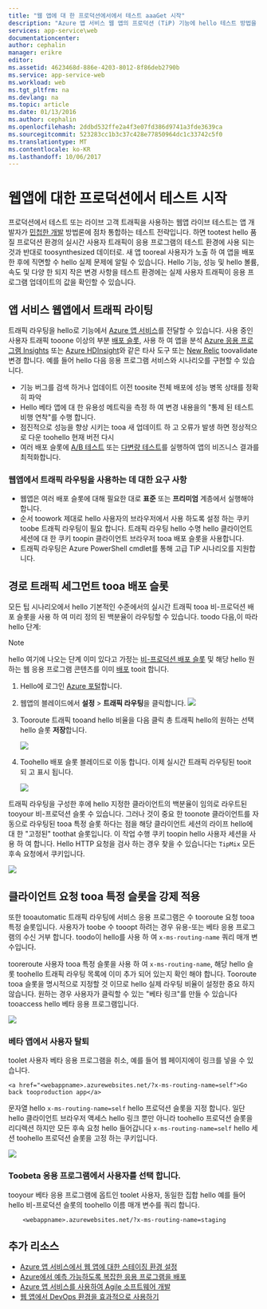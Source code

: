 ```yaml
---
title: "웹 앱에 대 한 프로덕션에서에서 테스트 aaaGet 시작"
description: "Azure 앱 서비스 웹 앱의 프로덕션 (TiP) 기능에 hello 테스트 방법을 알아봅니다."
services: app-service\web
documentationcenter: 
author: cephalin
manager: erikre
editor: 
ms.assetid: 4623468d-886e-4203-8012-8f86deb2790b
ms.service: app-service-web
ms.workload: web
ms.tgt_pltfrm: na
ms.devlang: na
ms.topic: article
ms.date: 01/13/2016
ms.author: cephalin
ms.openlocfilehash: 2ddbd532ffe2a4f3e07fd386d9741a3fde3639ca
ms.sourcegitcommit: 523283cc1b3c37c428e77850964dc1c33742c5f0
ms.translationtype: MT
ms.contentlocale: ko-KR
ms.lasthandoff: 10/06/2017
---
```

# <a name="get-started-with-test-in-production-for-web-apps"></a>웹앱에 대한 프로덕션에서 테스트 시작
프로덕션에서 테스트 또는 라이브 고객 트래픽을 사용하는 웹앱 라이브 테스트는 앱 개발자가 [민첩한 개발](https://en.wikipedia.org/wiki/Agile_software_development) 방법론에 점차 통합하는 테스트 전략입니다. 하면 tootest hello 품질 프로덕션 환경의 실시간 사용자 트래픽이 응용 프로그램의 테스트 환경에 사용 되는 것과 반대로 toosynthesized 데이터로. 새 앱 tooreal 사용자가 노출 하 여 앱을 배포한 후에 직면할 수 hello 실제 문제에 알릴 수 있습니다. Hello 기능, 성능 및 hello 볼륨, 속도 및 다양 한 되지 작은 변경 사항을 테스트 환경에는 실제 사용자 트래픽이 응용 프로그램 업데이트의 값을 확인할 수 있습니다.

## <a name="traffic-routing-in-app-service-web-apps"></a>앱 서비스 웹앱에서 트래픽 라이팅
트래픽 라우팅을 hello로 기능에서 [Azure 앱 서비스](http://go.microsoft.com/fwlink/?LinkId=529714)를 전달할 수 있습니다. 사용 중인 사용자 트래픽 tooone 이상의 부분 [배포 슬롯](web-sites-staged-publishing.md), 사용 하 여 앱을 분석 [Azure 응용 프로그램 Insights](/services/application-insights/) 또는 [Azure HDInsight](/services/hdinsight/)와 같은 타사 도구 또는 [New Relic](/marketplace/partners/newrelic/newrelic/) toovalidate 변경 합니다. 예를 들어 hello 다음 응용 프로그램 서비스와 시나리오를 구현할 수 있습니다.

* 기능 버그를 검색 하거나 업데이트 이전 toosite 전체 배포에 성능 병목 상태를 정확히 파악
* Hello 베타 앱에 대 한 유용성 메트릭을 측정 하 여 변경 내용을의 "통제 된 테스트 비행 연착"를 수행 합니다.
* 점진적으로 성능을 향상 시키는 tooa 새 업데이트 하 고 오류가 발생 하면 정상적으로 다운 toohello 현재 버전 다시 
* 여러 배포 슬롯에 [A/B 테스트](https://en.wikipedia.org/wiki/A/B_testing) 또는 [다변량 테스트](https://en.wikipedia.org/wiki/Multivariate_testing_in_marketing)를 실행하여 앱의 비즈니스 결과를 최적화합니다.

### <a name="requirements-for-using-traffic-routing-in-web-apps"></a>웹앱에서 트래픽 라우팅을 사용하는 데 대한 요구 사항
* 웹앱은 여러 배포 슬롯에 대해 필요한 대로 **표준** 또는 **프리미엄** 계층에서 실행해야 합니다.
* 순서 toowork 제대로 hello 사용자의 브라우저에서 사용 하도록 설정 하는 쿠키 toobe 트래픽 라우팅이 필요 합니다. 트래픽 라우팅 hello 수명 hello 클라이언트 세션에 대 한 쿠키 toopin 클라이언트 브라우저 tooa 배포 슬롯을 사용합니다.
* 트래픽 라우팅은 Azure PowerShell cmdlet를 통해 고급 TiP 시나리오를 지원합니다.

## <a name="route-traffic-segment-tooa-deployment-slot"></a>경로 트래픽 세그먼트 tooa 배포 슬롯
모든 팁 시나리오에서 hello 기본적인 수준에서의 실시간 트래픽 tooa 비-프로덕션 배포 슬롯을 사용 하 여 미리 정의 된 백분율이 라우팅할 수 있습니다. toodo 다음,이 따라 hello 단계:

> [!NOTE]
> hello 여기에 나오는 단계 이미 있다고 가정는 [비-프로덕션 배포 슬롯](web-sites-staged-publishing.md) 및 해당 hello 원하는 웹 응용 프로그램 콘텐츠를 이미 [배포](web-sites-deploy.md) tooit 합니다.
> 
> 

1. Hello에 로그인 [Azure 포털](https://portal.azure.com/)합니다.
2. 웹앱의 블레이드에서 **설정** > **트래픽 라우팅**을 클릭합니다.
   ![](./media/app-service-web-test-in-production/01-traffic-routing.png)
3. Tooroute 트래픽 tooand hello 비율을 다음 클릭 총 트래픽 hello의 원하는 선택 hello 슬롯 **저장**합니다.
   
    ![](./media/app-service-web-test-in-production/02-select-slot.png)
4. Toohello 배포 슬롯 블레이드로 이동 합니다. 이제 실시간 트래픽 라우팅된 tooit 되 고 표시 됩니다.
   
    ![](./media/app-service-web-test-in-production/03-traffic-routed.png)

트래픽 라우팅을 구성한 후에 hello 지정한 클라이언트의 백분율이 임의로 라우트된 tooyour 비-프로덕션 슬롯 수 있습니다. 그러나 것이 중요 한 toonote 클라이언트를 자동으로 라우팅된 tooa 특정 슬롯 하다는 점을 해당 클라이언트 세션의 라이프 hello에 대 한 "고정된" toothat 슬롯입니다. 이 작업 수행 쿠키 toopin hello 사용자 세션을 사용 하 여 합니다. Hello HTTP 요청을 검사 하는 경우 찾을 수 있습니다는 `TipMix` 모든 후속 요청에서 쿠키입니다.

![](./media/app-service-web-test-in-production/04-tip-cookie.png)

## <a name="force-client-requests-tooa-specific-slot"></a>클라이언트 요청 tooa 특정 슬롯을 강제 적용
또한 tooautomatic 트래픽 라우팅에 서비스 응용 프로그램은 수 tooroute 요청 tooa 특정 슬롯입니다. 사용자가 toobe 수 tooopt 하려는 경우 유용-또는 베타 응용 프로그램의 수신 거부 합니다. toodo이 hello를 사용 하 여 `x-ms-routing-name` 쿼리 매개 변수입니다.

tooreroute 사용자 tooa 특정 슬롯을 사용 하 여 `x-ms-routing-name`, 해당 hello 슬롯 toohello 트래픽 라우팅 목록에 이미 추가 되어 있는지 확인 해야 합니다. Tooroute tooa 슬롯을 명시적으로 지정할 것 이므로 hello 실제 라우팅 비율이 설정한 중요 하지 않습니다. 원하는 경우 사용자가 클릭할 수 있는 "베타 링크"를 만들 수 있습니다 tooaccess hello 베타 응용 프로그램입니다.

![](./media/app-service-web-test-in-production/06-enable-x-ms-routing-name.png)

### <a name="opt-users-out-of-beta-app"></a>베타 앱에서 사용자 탈퇴
toolet 사용자 베타 응용 프로그램을 취소, 예를 들어 웹 페이지에이 링크를 넣을 수 있습니다.

    <a href="<webappname>.azurewebsites.net/?x-ms-routing-name=self">Go back tooproduction app</a>

문자열 hello `x-ms-routing-name=self` hello 프로덕션 슬롯을 지정 합니다. 일단 hello 클라이언트 브라우저 액세스 hello 링크 뿐만 아니라 toohello 프로덕션 슬롯을 리디렉션 하지만 모든 후속 요청 hello 들어갑니다 `x-ms-routing-name=self` hello 세션 toohello 프로덕션 슬롯을 고정 하는 쿠키입니다.

![](./media/app-service-web-test-in-production/05-access-production-slot.png)

### <a name="opt-users-in-toobeta-app"></a>Toobeta 응용 프로그램에서 사용자를 선택 합니다.
tooyour 베타 응용 프로그램에 옵트인 toolet 사용자, 동일한 집합 hello 예를 들어 hello 비-프로덕션 슬롯의 toohello 이름 매개 변수를 쿼리 합니다.

        <webappname>.azurewebsites.net/?x-ms-routing-name=staging

## <a name="more-resources"></a>추가 리소스
* [Azure 앱 서비스에서 웹 앱에 대한 스테이징 환경 설정](web-sites-staged-publishing.md)
* [Azure에서 예측 가능하도록 복잡한 응용 프로그램을 배포](app-service-deploy-complex-application-predictably.md)
* [Azure 앱 서비스를 사용하여 Agile 소프트웨어 개발](app-service-agile-software-development.md)
* [웹 앱에서 DevOps 환경을 효과적으로 사용하기](app-service-web-staged-publishing-realworld-scenarios.md)

